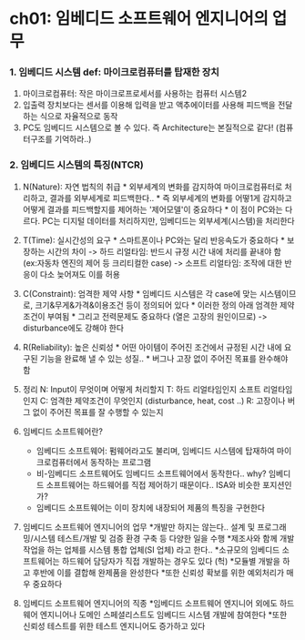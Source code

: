 # ch01: 임베디드 소프트웨어 엔지니어의 업무

### 1. 임베디드 시스템 def: 마이크로컴퓨터를 탑재한 장치

  1) 마이크로컴퓨터: 작은 마이크로프로세서를 사용하는 컴퓨터 시스템2
  2) 입출력 장치보다는 센서를 이용해 입력을 받고 액추에이터를 사용해 피드백을 전달하는 식으로 자율적으로 동작
  3) PC도 임베디드 시스템으로 볼 수 있다. 즉 Architecture는 본질적으로 같다! (컴퓨터구조를 기억하라..)

### 2. 임베디드 시스템의 특징(NTCR)
  1) N(Nature): 자연 법칙의 취급
    * 외부세계의 변화를 감지하여 마이크로컴퓨터로 처리하고, 결과를 외부세계로 피드백한다..
    * 즉 외부세계의 변화를 어떻1게 감지하고 어떻게 결과를 피드백할지를 제어하는 '제어모델'이 중요하다
    * 이 점이 PC와는 다르다. PC는 디지털 데이터를 처리하지만, 임베디드는 외부세계(시스템)을 처리한다
  3) T(Time): 실시간성의 요구
    * 스마트폰이나 PC와는 달리 반응속도가 중요하다
    * 보장하는 시간의 차이
      -> 하드 리얼타임: 반드시 규정 시간 내에 처리를 끝내야 함 (ex:자동차 엔진의 제어 등 크리티컬한 case)
      -> 소프트 리얼타임: 조작에 대한 반응이 다소 늦어져도 이를 허용
  4) C(Constraint): 엄격한 제약 사항
    * 임베디드 시스템은 각 case에 맞는 시스템이므로, 크기&무게&가격&이용조건 등이 정의되어 있다
    * 이러한 정의 아래 엄격한 제약 조건이 부여됨
    * 그리고 전력문제도 중요하다 (열은 고장의 원인이므로)
    -> disturbance에도 강해야 한다
  5) R(Reliability): 높은 신뢰성
    * 어떤 아이템이 주어진 조건에서 규정된 시간 내에 요구된 기능을 완료해 낼 수 있는 성질..
    * 버그나 고장 없이 주어진 목표를 완수해야 함

  6) 정리
    N: Input이 무엇이며 어떻게 처리할지
    T: 하드 리얼타임인지 소프트 리얼타임인지
    C: 엄격한 제약조건이 무엇인지 (disturbance, heat, cost ..)
    R: 고장이나 버그 없이 주어진 목표를 잘 수행할 수 있는지

3) 임베디드 소프트웨어란?
    * 임베디드 소프트웨어: 펌웨어라고도 불리며, 임베디드 시스템에 탑재하여 마이크로컴퓨터에서 동작하는 프로그램
    * 비-임베디드 소프트웨어도 임베디드 소프트웨어에서 동작한다.. why? 임베디드 소프트웨어는 하드웨어를 직접 제어하기 때문이다.. ISA와 비슷한 포지션인가?
    * 임베디드 소프트웨어는 이미 장치에 내장되어 제품의 특징을 구현한다

4) 임베디드 소프트웨어 엔지니어의 업무
    *개발만 하지는 않는다.. 설계 및 프로그래밍/시스템 테스트/개발 및 검증 환경 구축 등 다양한 일을 수행
    *제조사와 함께 개발 작업을 하는 업체를 시스템 통합 업체(SI 업체) 라고 한다..
    *소규모의 임베디드 소프트웨어는 하드웨어 담당자가 직접 개발하는 경우도 있다 (헉)
    *모듈별 개발을 하고 후반에 이를 결합해 완제품을 완성한다
    *또한 신뢰성 확보를 위한 예외처리가 매우 중요하다

6) 임베디드 소프트웨어 엔지니어의 직종
    *임베디드 소프트웨어 엔지니어 외에도 하드웨어 엔지니어나 도메인 스페셜리스트도 임베디드 시스템 개발에 참여한다
    *또한 신뢰성 테스트를 위한 테스트 엔지니어도 증가하고 있다
